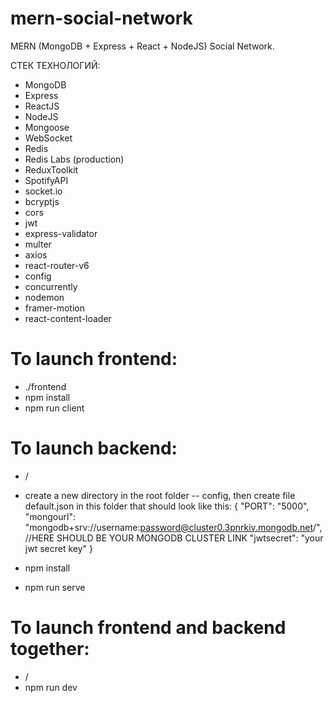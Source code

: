 # mern-social-network

MERN (MongoDB + Express + React + NodeJS) Social Network.

СТЕК ТЕХНОЛОГИЙ:

- MongoDB
- Express
- ReactJS
- NodeJS
- Mongoose
- WebSocket
- Redis
- Redis Labs (production)
- ReduxToolkit
- SpotifyAPI
- socket.io
- bcryptjs
- cors
- jwt
- express-validator
- multer
- axios
- react-router-v6
- config
- concurrently
- nodemon
- framer-motion
- react-content-loader

# To launch frontend:

- ./frontend
- npm install
- npm run client

# To launch backend:

- /
- create a new directory in the root folder -- config, then create file default.json in this folder that should look like this:
  {
  "PORT": "5000",
  "mongourl": "mongodb+srv://username:password@cluster0.3pnrkiv.mongodb.net/", //HERE SHOULD BE YOUR MONGODB CLUSTER LINK
  "jwtsecret": "your jwt secret key"
  }

- npm install
- npm run serve

# To launch frontend and backend together:

- /
- npm run dev
